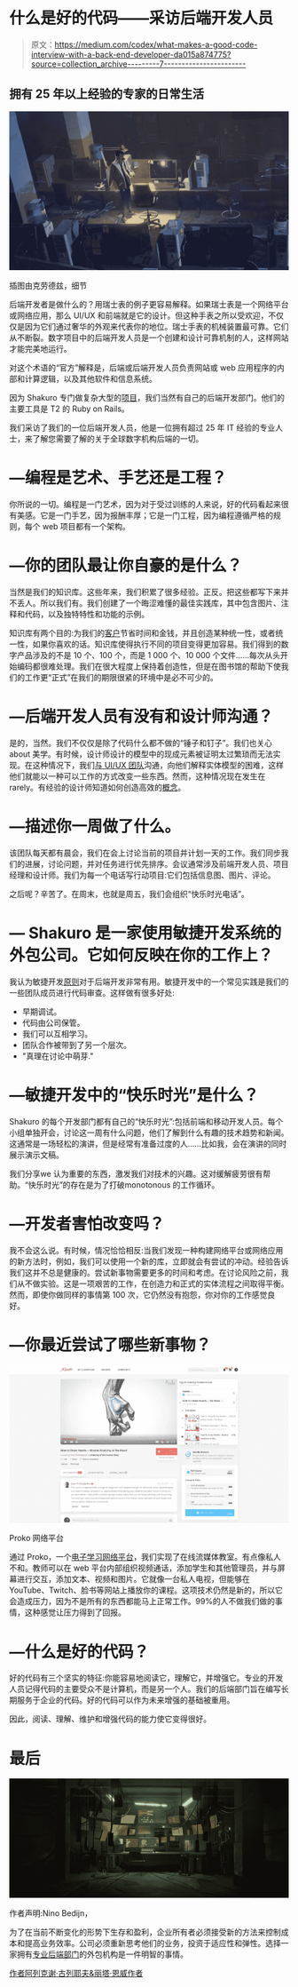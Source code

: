 # 什么是好的代码——采访后端开发人员

> 原文：<https://medium.com/codex/what-makes-a-good-code-interview-with-a-back-end-developer-da015a874775?source=collection_archive---------7----------------------->

## 拥有 25 年以上经验的专家的日常生活

![](img/31c58c7c3d4738d4c571e1f7ddb28a65.png)

插图由克劳德兹，细节

后端开发者是做什么的？用瑞士表的例子更容易解释。如果瑞士表是一个网络平台或网络应用，那么 UI/UX 和前端就是它的设计。但这种手表之所以受欢迎，不仅仅是因为它们通过奢华的外观来代表你的地位。瑞士手表的机械装置最可靠。它们从不断裂。数字项目中的后端开发人员是一个创建和设计可靠机制的人，这样网站才能完美地运行。

对这个术语的“官方”解释是，后端或后端开发人员负责网站或 web 应用程序的内部和计算逻辑，以及其他软件和信息系统。

因为 Shakuro 专门做复杂大型的[项目](https://shakuro.com/works/)，我们当然有自己的后端开发部门。他们的主要工具是 T2 的 Ruby on Rails。

我们采访了我们的一位后端开发人员，他是一位拥有超过 25 年 IT 经验的专业人士，来了解您需要了解的关于全球数字机构后端的一切。

# —编程是艺术、手艺还是工程？

你所说的一切。编程是一门艺术，因为对于受过训练的人来说，好的代码看起来很有美感。它是一门手艺，因为报酬丰厚；它是一门工程，因为编程遵循严格的规则，每个 web 项目都有一个架构。

# —你的团队最让你自豪的是什么？

当然是我们的知识库。这些年来，我们积累了很多经验。正反。把这些都写下来并不丢人。所以我们有。我们创建了一个晦涩难懂的最佳实践库，其中包含图片、注释和代码，以及独特特性和功能的示例。

知识库有两个目的:为我们的[客户](https://shakuro.com/testimonials)节省时间和金钱，并且创造某种统一性，或者统一性，如果你喜欢的话。知识库使得执行不同的项目变得更加容易。我们得到的数字产品涉及的不是 10 个、100 个，而是 1 000 个、10 000 个文件……每次从头开始编码都很难处理。我们在很大程度上保持着创造性，但是在图书馆的帮助下使我们的工作更“正式”在我们的期限很紧的环境中是必不可少的。

# —后端开发人员有没有和设计师沟通？

是的，当然。我们不仅仅是除了代码什么都不做的“锤子和钉子”。我们也关心‌about 美学。有时候，设计师设计的模型中的现成元素被证明太过繁琐而无法实现。在这种情况下，我们[与 UI/UX 团队](https://shakuro.com/blog/meaningful-client-communication-in-agile-projects)沟通，向他们解释实体模型的困难，这样他们就能以一种可以工作的方式改变一些东西。然而，这种情况现在发生在‌rarely。有经验的设计师知道如何创造高效的[概念](https://shakuro.com/works)。

# —描述你一周做了什么。

该团队每天都有晨会，我们在会上讨论当前的项目并计划一天的工作。我们同步我们的进展，讨论问题，并对任务进行优先排序。会议通常涉及前端开发人员、项目经理和设计师。我们为每一个电话写行动项目:它们包括信息图、图片、评论。

之后呢？辛苦了。在周末，也就是周五，我们会组织“快乐时光电话”。

# — Shakuro 是一家使用敏捷开发系统的外包公司。它如何反映在你的工作上？

我认为敏捷开发[原则](https://shakuro.com/blog/10-principles-of-our-development-process)对于后端开发非常有用。敏捷开发中的一个常见实践是我们的一些团队成员进行代码审查。这样做有很多好处:

*   早期调试。
*   代码由公司保管。
*   我们可以互相学习。
*   团队合作被带到了另一个层次。
*   "真理在讨论中萌芽."

# —敏捷开发中的“快乐时光”是什么？

Shakuro 的每个开发部门都有自己的“快乐时光”:包括前端和移动开发人员。每个小组单独开会，讨论这一周有什么问题，他们了解到什么有趣的技术趋势和新闻。这通常是一场轻松的演讲，但是经常有准备过度的人……比如我，会在演讲的同时展示演示文稿。

我们分享‌we 认为重要的东西，激发我们对技术的兴趣。这对缓解疲劳很有帮助。“快乐时光”的存在是为了打破‌monotonous 的工作循环。

# —开发者害怕改变吗？

我不会这么说。有时候，情况恰恰相反:当我们发现一种构建网络平台或网络应用的新方法时，例如，我们可以使用一个新的库，立即就会有尝试的冲动。经验告诉我们这并不总是健康的。尝试新事物需要更多的时间和考虑。在讨论风险之前，我们从不做实验。这是一项艰苦的工作，在创造力和正式的实体流程之间取得平衡。然而，即使你做同样的事情第 100 次，它仍然没有抱怨，你对你的工作感觉良好。

# —你最近尝试了哪些新事物？

![](img/c787b641ec129ad7166be74720aa38a3.png)

Proko 网络平台

通过 Proko，一个[电子学习网络平台](https://shakuro.com/works/proko)，我们实现了在线流媒体教室。有点像私人不和。教师可以在 web 平台内部组织视频通话，添加学生和其他管理员，并与屏幕进行交互，添加文本、视频和图片。它就像一台私人电视，但能够在 YouTube、Twitch、脸书等网站上播放你的课程。这项技术仍然是新的，所以它会造成压力，因为不是所有的东西都能马上正常工作。99%的人不做我们做的事情，这种感觉让压力得到了回报。

# —什么是好的代码？

好的代码有三个坚实的特征:你能容易地阅读它，理解它，并增强它。专业的开发人员记得代码的主要受众不是计算机，而是另一个人。我们的后端部门旨在编写长期服务于企业的代码。好的代码可以作为未来增强的基础被重用。

因此，阅读、理解、维护和增强代码的能力使它变得很好。

# 最后

![](img/014eac8dae812da7acae9502eda2b5fa.png)

作者声明:Nino Bedijn，

为了在当前不断变化的形势下生存和盈利，企业所有者必须接受新的方法来控制成本和提高业务效率。公司必须重新思考他们的业务，投资于适应性和弹性。选择一家拥有[专业后端部门](https://shakuro.com/web-dev)的外包机构是一件明智的事情。

[作者阿列克谢·古列耶夫&丽塔·恩威作者 ](https://shakuro.com/blog/interview-with-a-back-end-developer-what-makes-a-good-code)